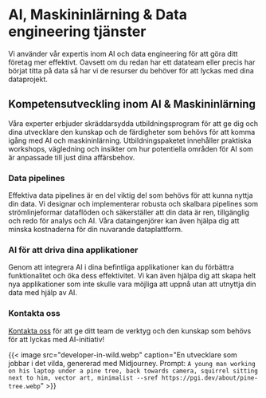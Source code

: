 # AI, Maskininlärning & Data engineering tjänster


Vi använder vår expertis inom AI och data engineering för att göra ditt företag mer effektivt. Oavsett om du redan har ett datateam eller precis har börjat titta på data så har vi de resurser du behöver för att lyckas med dina dataprojekt.

## Kompetensutveckling inom AI & Maskininlärning

Våra experter erbjuder skräddarsydda utbildningsprogram för att ge dig och dina utvecklare den kunskap och de färdigheter som behövs för att komma igång med AI och maskininlärning. Utbildningspaketet innehåller praktiska workshops, vägledning och insikter om hur potentiella områden för AI som är anpassade till just dina affärsbehov.

### Data pipelines

Effektiva data pipelines är en del viktig del som behövs för att kunna nyttja din data. Vi designar och implementerar robusta och skalbara pipelines som strömlinjeformar dataflöden och säkerställer att din data är ren, tillgänglig och redo för analys och AI. Våra dataingenjörer kan även hjälpa dig att minska kostnaderna för din nuvarande dataplattform.

### AI för att driva dina applikationer

Genom att integrera AI i dina befintliga applikationer kan du förbättra funktionalitet och öka dess effektivitet. Vi kan även hjälpa dig att skapa helt nya applikationer som inte skulle vara möjliga att uppnå utan att utnyttja din data med hjälp av AI.

### Kontakta oss  
[Kontakta oss](/sv/) för att ge ditt team de verktyg och den kunskap som behövs för att lyckas med AI-initiativ!

{{< image src="developer-in-wild.webp" caption="En utvecklare som jobbar i det vilda, genererad med Midjourney. Prompt: `A young man working on his laptop under a pine tree, back towards camera, squirrel sitting next to him, vector art, minimalist --sref https://pgi.dev/about/pine-tree.webp`" >}}
